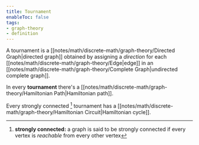 ```yaml
---
title: Tournament
enableToc: false
tags:
- graph-theory
- definition
---
```

A tournament is a [[notes/math/discrete-math/graph-theory/Directed Graph|directed graph]] obtained by assigning a *direction* for each [[notes/math/discrete-math/graph-theory/Edge|edge]] in an [[notes/math/discrete-math/graph-theory/Complete Graph|undirected complete graph]]. 

In every **tournament** there's a [[notes/math/discrete-math/graph-theory/Hamiltonian Path|Hamiltonian path]].

Every strongly connected [^1] tournament has a [[notes/math/discrete-math/graph-theory/Hamiltonian Circuit|Hamiltonian cycle]].


[^1]: **strongly connected:** a graph is said to be strongly connected if every vertex is *reachable* from every other vertex 